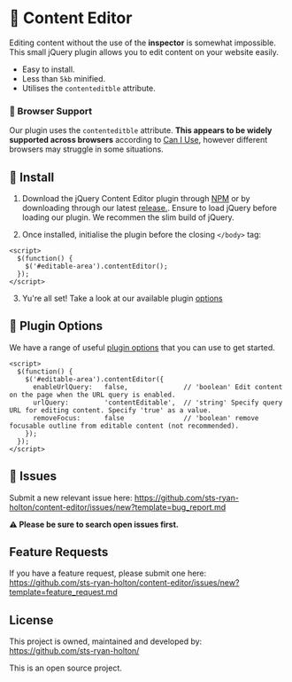 # :pencil: Content Editor

Editing content without the use of the **inspector** is somewhat impossible. This small jQuery plugin allows you to edit content on your website easily.

- Easy to install.
- Less than `5kb` minified.
- Utilises the `contenteditble` attribute.

### :rotating_light: Browser Support

Our plugin uses the `contenteditble` attribute. **This appears to be widely supported across browsers** according to [Can I Use](https://caniuse.com/#feat=contenteditable), however different browsers may struggle in some situations.

## :wrench: Install

1. Download the jQuery Content Editor plugin through [NPM](https://www.npmjs.com/) or by downloading through our latest [release.](https://github.com/sts-ryan-holton/content-editor/releases). Ensure to load jQuery before loading our plugin. We recommen the slim build of jQuery.

2. Once installed, initialise the plugin before the closing `</body>` tag:

```
<script>
  $(function() {
    $('#editable-area').contentEditor();
  });
</script>
```

3. Yu're all set! Take a look at our available plugin [options](https://sts-ryan-holton.github.io/content-editor/#options)

## :rocket: Plugin Options

We have a range of useful [plugin options](https://sts-ryan-holton.github.io/content-editor/#options) that you can use to get started.

```
<script>
  $(function() {
    $('#editable-area').contentEditor({
      enableUrlQuery:   false,              // 'boolean' Edit content on the page when the URL query is enabled.
      urlQuery:         'contentEditable',  // 'string' Specify query URL for editing content. Specify 'true' as a value.
      removeFocus:      false               // 'boolean' remove focusable outline from editable content (not recommended).
    });
  });
</script>
```

## :wrench: Issues

Submit a new relevant issue here: https://github.com/sts-ryan-holton/content-editor/issues/new?template=bug_report.md

**:warning: Please be sure to search open issues first.**

## Feature Requests

If you have a feature request, please submit one here: https://github.com/sts-ryan-holton/content-editor/issues/new?template=feature_request.md

## License

This project is owned, maintained and developed by: https://github.com/sts-ryan-holton/

This is an open source project.

